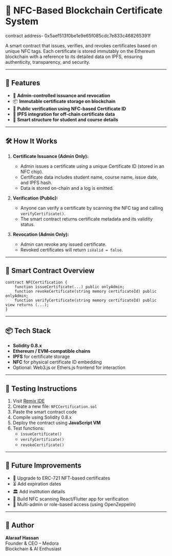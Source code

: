 # 📄 NFC-Based Blockchain Certificate System

contract address- 0x5aef513f0be1e9e65f085cdc7e833c468265391f

A smart contract that issues, verifies, and revokes certificates based on unique NFC tags. Each certificate is stored immutably on the Ethereum blockchain with a reference to its detailed data on IPFS, ensuring authenticity, transparency, and security.

---

## 🚀 Features

- 🔐 **Admin-controlled issuance and revocation**
- 📦 **Immutable certificate storage on blockchain**
- 🔎 **Public verification using NFC-based Certificate ID**
- 🧾 **IPFS integration for off-chain certificate data**
- 🧠 **Smart structure for student and course details**

---

## 🛠️ How It Works

1. **Certificate Issuance (Admin Only):**
   - Admin issues a certificate using a unique Certificate ID (stored in an NFC chip).
   - Certificate data includes student name, course name, issue date, and IPFS hash.
   - Data is stored on-chain and a log is emitted.

2. **Verification (Public):**
   - Anyone can verify a certificate by scanning the NFC tag and calling `verifyCertificate()`.
   - The smart contract returns certificate metadata and its validity status.

3. **Revocation (Admin Only):**
   - Admin can revoke any issued certificate.
   - Revoked certificates will return `isValid = false`.

---

## 📁 Smart Contract Overview

```solidity
contract NFCCertification {
    function issueCertificate(...) public onlyAdmin;
    function revokeCertificate(string memory certificateId) public onlyAdmin;
    function verifyCertificate(string memory certificateId) public view returns (...);
}
```

---

## 📦 Tech Stack

- **Solidity 0.8.x**
- **Ethereum / EVM-compatible chains**
- **IPFS** for certificate storage
- **NFC** for physical certificate ID embedding
- Optional: Web3.js or Ethers.js frontend for interaction

---

## 🧪 Testing Instructions

1. Visit [Remix IDE](https://remix.ethereum.org)
2. Create a new file: `NFCCertification.sol`
3. Paste the smart contract code
4. Compile using Solidity 0.8.x
5. Deploy the contract using **JavaScript VM**
6. Test functions:
   - `issueCertificate()`
   - `verifyCertificate()`
   - `revokeCertificate()`

---

## 🧠 Future Improvements

- 🔄 Upgrade to ERC-721 NFT-based certificates
- ⏳ Add expiration dates
- 🏛️ Add institution details
- 📱 Build NFC scanning React/Flutter app for verification
- 🔐 Multi-admin or role-based access (using OpenZeppelin)

---

## 👤 Author

**Alaraaf Hassan**  
Founder & CEO – Medora  
Blockchain & AI Enthusiast

